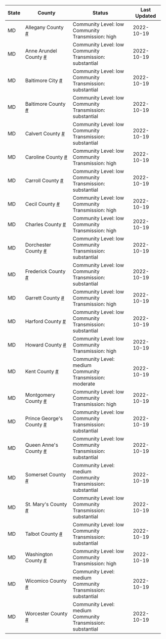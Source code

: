 State | County | Status | Last Updated
--- | --- | --- | --- 
MD | Allegany County <a href="#allegany_county">#</a> | <a name="allegany_county"></a>Community Level: low<br/>Community Transmission: high | 2022-10-19
MD | Anne Arundel County <a href="#anne_arundel_county">#</a> | <a name="anne_arundel_county"></a>Community Level: low<br/>Community Transmission: substantial | 2022-10-19
MD | Baltimore City <a href="#baltimore_city">#</a> | <a name="baltimore_city"></a>Community Level: low<br/>Community Transmission: substantial | 2022-10-19
MD | Baltimore County <a href="#baltimore_county">#</a> | <a name="baltimore_county"></a>Community Level: low<br/>Community Transmission: substantial | 2022-10-19
MD | Calvert County <a href="#calvert_county">#</a> | <a name="calvert_county"></a>Community Level: low<br/>Community Transmission: substantial | 2022-10-19
MD | Caroline County <a href="#caroline_county">#</a> | <a name="caroline_county"></a>Community Level: low<br/>Community Transmission: high | 2022-10-19
MD | Carroll County <a href="#carroll_county">#</a> | <a name="carroll_county"></a>Community Level: low<br/>Community Transmission: substantial | 2022-10-19
MD | Cecil County <a href="#cecil_county">#</a> | <a name="cecil_county"></a>Community Level: low<br/>Community Transmission: high | 2022-10-19
MD | Charles County <a href="#charles_county">#</a> | <a name="charles_county"></a>Community Level: low<br/>Community Transmission: high | 2022-10-19
MD | Dorchester County <a href="#dorchester_county">#</a> | <a name="dorchester_county"></a>Community Level: low<br/>Community Transmission: substantial | 2022-10-19
MD | Frederick County <a href="#frederick_county">#</a> | <a name="frederick_county"></a>Community Level: low<br/>Community Transmission: substantial | 2022-10-19
MD | Garrett County <a href="#garrett_county">#</a> | <a name="garrett_county"></a>Community Level: low<br/>Community Transmission: high | 2022-10-19
MD | Harford County <a href="#harford_county">#</a> | <a name="harford_county"></a>Community Level: low<br/>Community Transmission: substantial | 2022-10-19
MD | Howard County <a href="#howard_county">#</a> | <a name="howard_county"></a>Community Level: low<br/>Community Transmission: high | 2022-10-19
MD | Kent County <a href="#kent_county">#</a> | <a name="kent_county"></a>Community Level: medium<br/>Community Transmission: moderate | 2022-10-19
MD | Montgomery County <a href="#montgomery_county">#</a> | <a name="montgomery_county"></a>Community Level: low<br/>Community Transmission: high | 2022-10-19
MD | Prince George's County <a href="#prince_george's_county">#</a> | <a name="prince_george's_county"></a>Community Level: low<br/>Community Transmission: substantial | 2022-10-19
MD | Queen Anne's County <a href="#queen_anne's_county">#</a> | <a name="queen_anne's_county"></a>Community Level: low<br/>Community Transmission: substantial | 2022-10-19
MD | Somerset County <a href="#somerset_county">#</a> | <a name="somerset_county"></a>Community Level: medium<br/>Community Transmission: substantial | 2022-10-19
MD | St. Mary's County <a href="#st._mary's_county">#</a> | <a name="st._mary's_county"></a>Community Level: low<br/>Community Transmission: substantial | 2022-10-19
MD | Talbot County <a href="#talbot_county">#</a> | <a name="talbot_county"></a>Community Level: low<br/>Community Transmission: substantial | 2022-10-19
MD | Washington County <a href="#washington_county">#</a> | <a name="washington_county"></a>Community Level: low<br/>Community Transmission: high | 2022-10-19
MD | Wicomico County <a href="#wicomico_county">#</a> | <a name="wicomico_county"></a>Community Level: medium<br/>Community Transmission: substantial | 2022-10-19
MD | Worcester County <a href="#worcester_county">#</a> | <a name="worcester_county"></a>Community Level: medium<br/>Community Transmission: substantial | 2022-10-19
